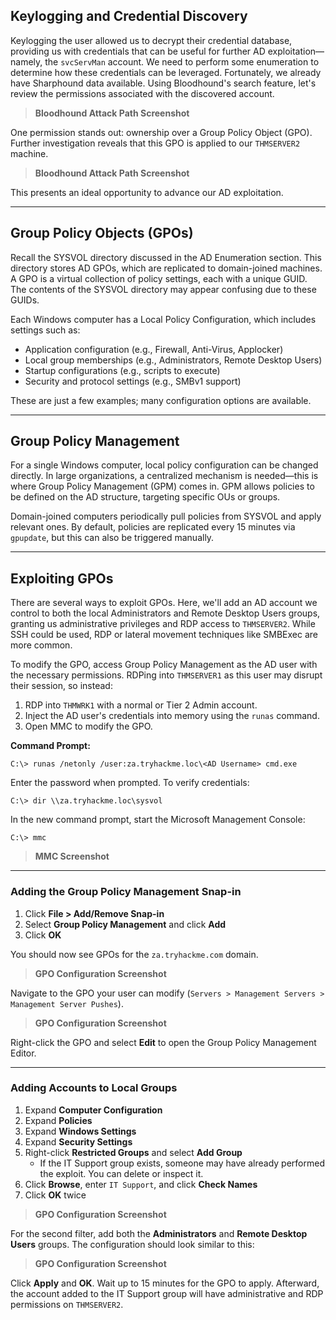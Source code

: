## Keylogging and Credential Discovery

Keylogging the user allowed us to decrypt their credential database, providing us with credentials that can be useful for further AD exploitation—namely, the `svcServMan` account. We need to perform some enumeration to determine how these credentials can be leveraged. Fortunately, we already have Sharphound data available. Using Bloodhound's search feature, let's review the permissions associated with the discovered account.

> **Bloodhound Attack Path Screenshot**

One permission stands out: ownership over a Group Policy Object (GPO). Further investigation reveals that this GPO is applied to our `THMSERVER2` machine.

> **Bloodhound Attack Path Screenshot**

This presents an ideal opportunity to advance our AD exploitation.

---

## Group Policy Objects (GPOs)

Recall the SYSVOL directory discussed in the AD Enumeration section. This directory stores AD GPOs, which are replicated to domain-joined machines. A GPO is a virtual collection of policy settings, each with a unique GUID. The contents of the SYSVOL directory may appear confusing due to these GUIDs.

Each Windows computer has a Local Policy Configuration, which includes settings such as:

- Application configuration (e.g., Firewall, Anti-Virus, Applocker)
- Local group memberships (e.g., Administrators, Remote Desktop Users)
- Startup configurations (e.g., scripts to execute)
- Security and protocol settings (e.g., SMBv1 support)

These are just a few examples; many configuration options are available.

---

## Group Policy Management

For a single Windows computer, local policy configuration can be changed directly. In large organizations, a centralized mechanism is needed—this is where Group Policy Management (GPM) comes in. GPM allows policies to be defined on the AD structure, targeting specific OUs or groups.

Domain-joined computers periodically pull policies from SYSVOL and apply relevant ones. By default, policies are replicated every 15 minutes via `gpupdate`, but this can also be triggered manually.

---

## Exploiting GPOs

There are several ways to exploit GPOs. Here, we'll add an AD account we control to both the local Administrators and Remote Desktop Users groups, granting us administrative privileges and RDP access to `THMSERVER2`. While SSH could be used, RDP or lateral movement techniques like SMBExec are more common.

To modify the GPO, access Group Policy Management as the AD user with the necessary permissions. RDPing into `THMSERVER1` as this user may disrupt their session, so instead:

1. RDP into `THMWRK1` with a normal or Tier 2 Admin account.
2. Inject the AD user's credentials into memory using the `runas` command.
3. Open MMC to modify the GPO.

**Command Prompt:**
```shell
C:\> runas /netonly /user:za.tryhackme.loc\<AD Username> cmd.exe
```
Enter the password when prompted. To verify credentials:
```shell
C:\> dir \\za.tryhackme.loc\sysvol
```
In the new command prompt, start the Microsoft Management Console:
```shell
C:\> mmc
```
> **MMC Screenshot**

---

### Adding the Group Policy Management Snap-in

1. Click **File > Add/Remove Snap-in**
2. Select **Group Policy Management** and click **Add**
3. Click **OK**

You should now see GPOs for the `za.tryhackme.com` domain.

> **GPO Configuration Screenshot**

Navigate to the GPO your user can modify (`Servers > Management Servers > Management Server Pushes`).

> **GPO Configuration Screenshot**

Right-click the GPO and select **Edit** to open the Group Policy Management Editor.

---

### Adding Accounts to Local Groups

1. Expand **Computer Configuration**
2. Expand **Policies**
3. Expand **Windows Settings**
4. Expand **Security Settings**
5. Right-click **Restricted Groups** and select **Add Group**
    - If the IT Support group exists, someone may have already performed the exploit. You can delete or inspect it.
6. Click **Browse**, enter `IT Support`, and click **Check Names**
7. Click **OK** twice

> **GPO Configuration Screenshot**

For the second filter, add both the **Administrators** and **Remote Desktop Users** groups. The configuration should look similar to this:

> **GPO Configuration Screenshot**

Click **Apply** and **OK**. Wait up to 15 minutes for the GPO to apply. Afterward, the account added to the IT Support group will have administrative and RDP permissions on `THMSERVER2`.
